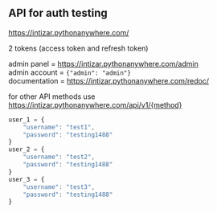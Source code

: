 ## API for auth testing  
https://intizar.pythonanywhere.com/  

2 tokens (access token and refresh token)  

admin panel = https://intizar.pythonanywhere.com/admin  
admin account = `{"admin": "admin"}`  
documentation = https://intizar.pythonanywhere.com/redoc/  

for other API methods use https://intizar.pythonanywhere.com/api/v1/{method}  

```js
user_1 = {
    "username": "test1",
    "password": "testing1488"
}
user_2 = {
    "username": "test2",
    "password": "testing1488"
}
user_3 = {
    "username": "test3",
    "password": "testing1488"
}

```